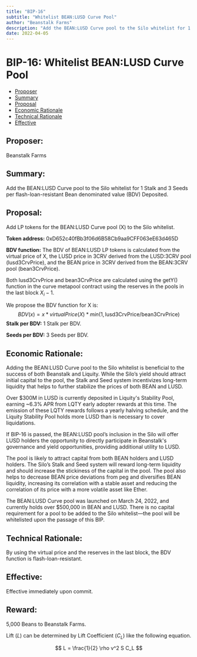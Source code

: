 ```yaml
---
title: "BIP-16"
subtitle: "Whitelist BEAN:LUSD Curve Pool"
author: "Beanstalk Farms"
description: "Add the BEAN:LUSD Curve pool to the Silo whitelist for 1 Stalk and 3 Seeds per flash-loan-resistant Bean denominated value (BDV) Deposited."
date: 2022-04-05
---
```


# BIP-16: Whitelist BEAN:LUSD Curve Pool

- [Proposer](#proposer)
- [Summary](#summary)
- [Proposal](#proposal)
- [Economic Rationale](#economic-rationale)
- [Technical Rationale](#technical-rationale)
- [Effective](#effective)

## Proposer:

Beanstalk Farms

## Summary:

Add the BEAN:LUSD Curve pool to the Silo whitelist for 1 Stalk and 3 Seeds per flash-loan-resistant Bean denominated value (BDV) Deposited.

## Proposal:

Add LP tokens for the BEAN:LUSD Curve pool (X) to the Silo whitelist.

**Token address:** 0xD652c40fBb3f06d6B58Cb9aa9CFF063eE63d465D

**BDV function:** The BDV of BEAN:LUSD LP tokens is calculated from the virtual price of X, the LUSD price in 3CRV derived from the LUSD:3CRV pool (lusd3CrvPrice), and the BEAN price in 3CRV derived from the BEAN:3CRV pool (bean3CrvPrice).

Both lusd3CrvPrice and bean3CrvPrice are calculated using the getY() function in the curve metapool contract using the reserves in the pools in the last block $X_i - 1$. 

We propose the BDV function for X is:
$$
BDV(x) = x * virtualPrice(X) * min(1, \text{lusd3CrvPrice} / \text{bean3CrvPrice})
$$
**Stalk per BDV:** 1 Stalk per BDV.

**Seeds per BDV:** 3 Seeds per BDV.

## Economic Rationale:

Adding the BEAN:LUSD Curve pool to the Silo whitelist is beneficial to the success of both Beanstalk and Liquity. While the Silo’s yield should attract initial capital to the pool, the Stalk and Seed system incentivizes long-term liquidity that helps to further stabilize the prices of both BEAN and LUSD.

Over $300M in LUSD is currently deposited in Liquity's Stability Pool, earning ~6.3% APR from LQTY early adopter rewards at this time. The emission of these LQTY rewards follows a yearly halving schedule, and the Liquity Stability Pool holds more LUSD than is necessary to cover liquidations.

If BIP-16 is passed, the BEAN:LUSD pool’s inclusion in the Silo will offer LUSD holders the opportunity to directly participate in Beanstalk's governance and yield opportunities, providing additional utility to LUSD.

The pool is likely to attract capital from both BEAN holders and LUSD holders. The Silo’s Stalk and Seed system will reward long-term liquidity and should increase the stickiness of the capital in the pool. The pool also helps to decrease BEAN price deviations from peg and diversifies BEAN liquidity, increasing its correlation with a stable asset and reducing the correlation of its price with a more volatile asset like Ether.

The BEAN:LUSD Curve pool was launched on March 24, 2022, and currently holds over $500,000 in BEAN and LUSD. There is no capital requirement for a pool to be added to the Silo whitelist—the pool will be whitelisted upon the passage of this BIP.

## Technical Rationale:

By using the virtual price and the reserves in the last block, the BDV function is flash-loan-resistant.

## Effective:

Effective immediately upon commit.

## Reward:

5,000 Beans to Beanstalk Farms.


Lift \($L$\) can be determined by Lift Coefficient ($C_L$) like the following
equation.

$$
L = \frac{1}{2} \rho v^2 S C_L
$$